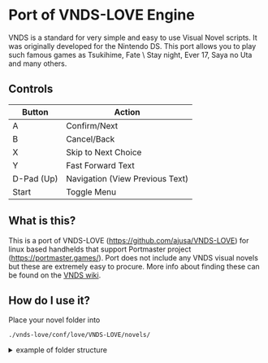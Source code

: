 # Port of VNDS-LOVE Engine
VNDS is a standard for very simple and easy to use Visual Novel scripts. It was originally developed for the Nintendo DS.
This port allows you to play such famous games as Tsukihime, Fate \ Stay night, Ever 17, Saya no Uta and many others.

## Controls

| Button | Action |
|--|--| 
|A|Confirm/Next|
|B|Cancel/Back|
|X|Skip to Next Choice|
|Y|Fast Forward Text|
|D-Pad (Up) |Navigation (View Previous Text)|
|Start|Toggle Menu|

## What is this?
This is a port of VNDS-LOVE (https://github.com/ajusa/VNDS-LOVE) for linux based handhelds that support Portmaster project (https://portmaster.games/).
Port does not include any VNDS visual novels but these are extremely easy to procure. More info about finding these can be found on the [VNDS wiki](https://github.com/BASLQC/vnds/wiki). 
## How do I use it? 
Place your novel folder into
```
./vnds-love/conf/love/VNDS-LOVE/novels/
```

<details>
<summary>example of folder structure</summary>
```

└── novels
    ├── ever17
    │   ├── background
    │   ├── default.ttf
    │   ├── foreground
    │   ├── icon-high.png
    │   ├── icon.png
    │   ├── img.ini
    │   ├── info.txt
    │   ├── script
    │   ├── sound.zip
    │   ├── thumbnail-high.jpg
    │   └── thumbnail.png
    └── Tsukihime
        ├── background.zip
        ├── ChangeLog
        ├── default.ttf
        ├── foreground.zip
        ├── icon.png
        ├── img.ini
        ├── info.txt
        ├── save
        ├── save1.json
        ├── script.zip
        ├── sound
        ├── sound.zip
        └── thumbnail.png
```
</details>
then run the port and use internal launcher to select novel.

## Thanks To
